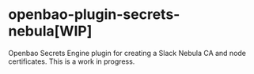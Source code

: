 # openbao-plugin-secrets-nebula[WIP]
Openbao Secrets Engine plugin for creating a Slack Nebula CA and node certificates. This is a work in progress.

